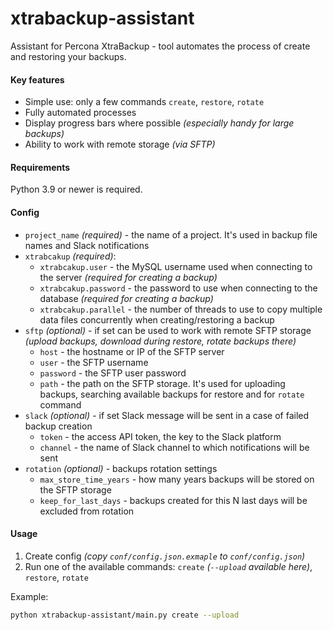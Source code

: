# xtrabackup-assistant
Assistant for Percona XtraBackup - tool automates the process of create and restoring your backups.

#### Key features
- Simple use: only a few commands `create`, `restore`, `rotate`
- Fully automated processes
- Display progress bars where possible _(especially handy for large backups)_
- Ability to work with remote storage _(via SFTP)_

#### Requirements
Python 3.9 or newer is required.

#### Config
- `project_name` _(required)_ - the name of a project. It's used in backup file names and Slack notifications
- `xtrabcakup` _(required)_:
  - `xtrabcakup.user` - the MySQL username used when connecting to the server _(required for creating a backup)_
  - `xtrabcakup.password` - the password to use when connecting to the database _(required for creating a backup)_
  - `xtrabcakup.parallel` - the number of threads to use to copy multiple data files concurrently when creating/restoring a backup
- `sftp` _(optional)_ - if set can be used to work with remote SFTP storage _(upload backups, download during restore, rotate backups there)_
  - `host` - the hostname or IP of the SFTP server
  - `user` - the SFTP username 
  - `password` - the SFTP user password
  - `path` - the path on the SFTP storage. It's used for uploading backups, searching available backups for restore and for `rotate` command
- `slack` _(optional)_ - if set Slack message will be sent in a case of failed backup creation
  - `token` - the access API token, the key to the Slack platform
  - `channel` - the name of Slack channel to which notifications will be sent
- `rotation` _(optional)_ - backups rotation settings
  - `max_store_time_years` - how many years backups will be stored on the SFTP storage
  - `keep_for_last_days` - backups created for this N last days will be excluded from rotation

#### Usage
1. Create config _(copy `conf/config.json.exmaple` to `conf/config.json`)_
2. Run one of the available commands: `create` _(`--upload` available here)_, `restore`, `rotate`

Example:
```bash
python xtrabackup-assistant/main.py create --upload
```
